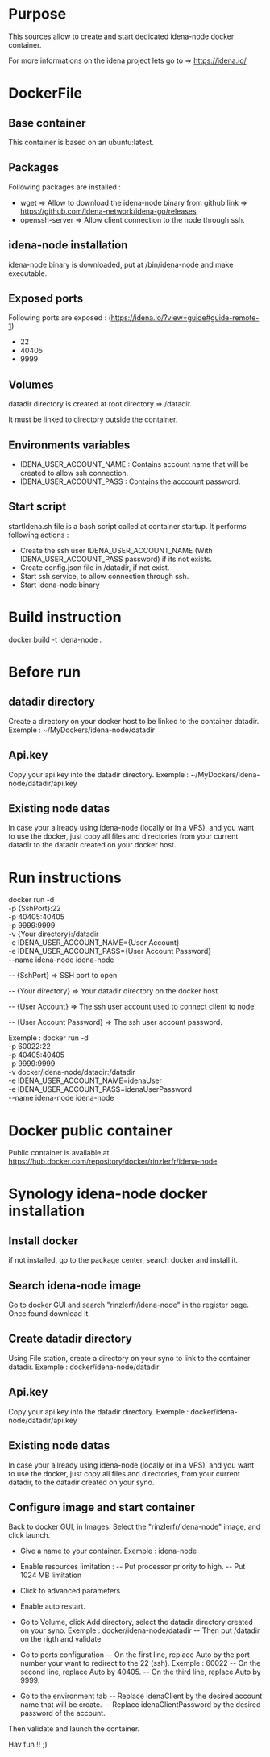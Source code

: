 # Purpose
This sources allow to create and start dedicated idena-node docker container.

For more informations on the idena project lets go to => https://idena.io/

# DockerFile
## Base container
This container is based on an ubuntu:latest.

## Packages
Following packages are installed : 
 - wget => Allow to download the idena-node binary from github link => https://github.com/idena-network/idena-go/releases
 - openssh-server => Allow client connection to the node through ssh.

## idena-node installation
idena-node binary is downloaded, put at /bin/idena-node and make executable.

## Exposed ports
Following ports are exposed : (https://idena.io/?view=guide#guide-remote-1)
 - 22
 - 40405
 - 9999

## Volumes
datadir directory is created at root directory => /datadir.

It must be linked to directory outside the container.

## Environments variables
 - IDENA_USER_ACCOUNT_NAME : Contains account name that will be created to allow ssh connection.
 - IDENA_USER_ACCOUNT_PASS : Contains the acccount password.

## Start script
startIdena.sh file is a bash script called at container startup.
It performs following actions : 
 - Create the ssh user IDENA_USER_ACCOUNT_NAME (With IDENA_USER_ACCOUNT_PASS password) if its not exists.
 - Create config.json file in /datadir, if not exist.
 - Start ssh service, to allow connection through ssh.
 - Start idena-node binary

# Build instruction
docker build -t idena-node . 

# Before run
## datadir directory
Create a directory on your docker host to be linked to the container datadir. Exemple : ~/MyDockers/idena-node/datadir

## Api.key
Copy your api.key into the datadir directory. Exemple : ~/MyDockers/idena-node/datadir/api.key

## Existing node datas
In case your allready using idena-node (locally or in a VPS), and you want to use the docker, just copy all files and directories from your current datadir to the datadir created on your docker host.

# Run instructions
docker run -d \
-p {SshPort}:22 \
-p 40405:40405 \
-p 9999:9999 \
-v {Your directory}:/datadir \
-e IDENA_USER_ACCOUNT_NAME={User Account} \
-e IDENA_USER_ACCOUNT_PASS={User Account Password} \
--name idena-node idena-node

-- {SshPort} => SSH port to open

-- {Your directory} => Your datadir directory on the docker host

-- {User Account} => The ssh user account used to connect client to node

-- {User Account Password} => The ssh user account password.

Exemple : 
docker run -d \
-p 60022:22 \
-p 40405:40405 \
-p 9999:9999 \
-v docker/idena-node/datadir:/datadir \
-e IDENA_USER_ACCOUNT_NAME=idenaUser \
-e IDENA_USER_ACCOUNT_PASS=idenaUserPassword \
--name idena-node idena-node

# Docker public container
Public container is available at https://hub.docker.com/repository/docker/rinzlerfr/idena-node

# Synology idena-node docker installation
## Install docker
if not installed, go to the package center, search docker and install it.

## Search idena-node image
Go to docker GUI and search "rinzlerfr/idena-node" in the register page.
Once found download it.

## Create datadir directory
Using File station, create a directory on your syno to link to the container datadir. Exemple : docker/idena-node/datadir

## Api.key
Copy your api.key into the datadir directory. Exemple : docker/idena-node/datadir/api.key

## Existing node datas
In case your allready using idena-node (locally or in a VPS), and you want to use the docker, just copy all files and directories, from your current datadir, to the datadir created on your syno.

## Configure image and start container
Back to docker GUI, in Images. Select the "rinzlerfr/idena-node" image, and click launch.
- Give a name to your container. Exemple : idena-node
- Enable resources limitation : 
-- Put processor priority to high.
-- Put 1024 MB limitation
- Click to advanced parameters
- Enable auto restart.

- Go to Volume, click Add directory, select the datadir directory created on your syno. Exemple : docker/idena-node/datadir
-- Then put /datadir on the rigth and validate

- Go to ports configuration
-- On the first line, replace Auto by the port number your want to redirect to the 22 (ssh). Exemple : 60022
-- On the second line, replace Auto by 40405.
-- On the third line, replace Auto by 9999.

- Go to the environment tab
-- Replace idenaClient by the desired account name that will be create.
-- Replace idenaClientPassword by the desired password of the account.

Then validate and launch the container.

Hav fun !! ;)

